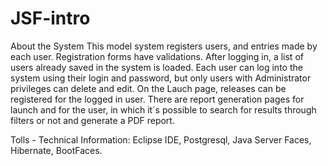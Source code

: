 # JSF-intro

About the System
This model system registers users, and entries made by each user. Registration forms have validations. After logging in, a list of users already saved in the system is loaded. 
Each user can log into the system using their login and password, but only users with Administrator privileges can delete and edit. On the Lauch page, releases can be registered for 
the logged in user. There are report generation pages for launch and for the user, in which it´s possible to search for results through filters or not and generate a PDF report.

Tolls - Technical Information: Eclipse IDE, Postgresql, Java Server Faces, Hibernate, BootFaces.
